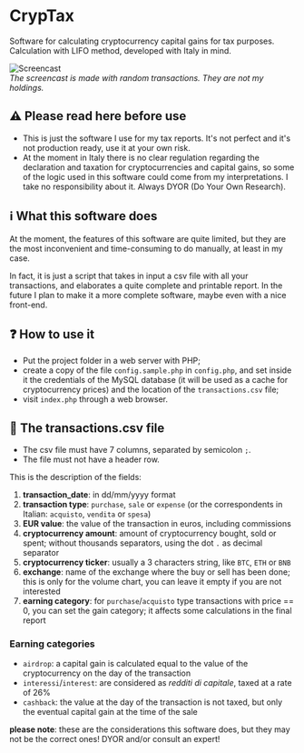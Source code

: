 # CrypTax
Software for calculating cryptocurrency capital gains for tax purposes. Calculation with LIFO method, developed with Italy in mind.

![Screencast](./screencast.gif)  
*The screencast is made with random transactions. They are not my holdings.*

## ⚠️ Please read here before use
- This is just the software I use for my tax reports. It's not perfect and it's not production ready, use it at your own risk.
- At the moment in Italy there is no clear regulation regarding the declaration and taxation for cryptocurrencies and capital gains, so some of the logic used in this software could come from my interpretations. I take no responsibility about it. Always DYOR (Do Your Own Research).

## ℹ️ What this software does
At the moment, the features of this software are quite limited, but they are the most inconvenient and time-consuming to do manually, at least in my case.

In fact, it is just a script that takes in input a csv file with all your transactions, and elaborates a quite complete and printable report. In the future I plan to make it a more complete software, maybe even with a nice front-end.

## ❓ How to use it
- Put the project folder in a web server with PHP;
- create a copy of the file `config.sample.php` in `config.php`, and set inside it the credentials of the MySQL database (it will be used as a cache for cryptocurrency prices) and the location of the `transactions.csv` file;
- visit `index.php` through a web browser.

## 📄 The transactions.csv file
- The csv file must have 7 columns, separated by semicolon `;`.  
- The file must not have a header row.

This is the description of the fields:
1. **transaction_date**: in dd/mm/yyyy format
2. **transaction type**: `purchase`, `sale` or `expense` (or the correspondents in Italian: `acquisto`, `vendita` or `spesa`)
3. **EUR value**: the value of the transaction in euros, including commissions
4. **cryptocurrency amount**: amount of cryptocurrency bought, sold or spent; without thousands separators, using the dot `.` as decimal separator
5. **cryptocurrency ticker**: usually a 3 characters string, like `BTC`, `ETH` or `BNB`
6. **exchange**: name of the exchange where the buy or sell has been done; this is only for the volume chart, you can leave it empty if you are not interested
7. **earning category**: for `purchase`/`acquisto` type transactions with price == 0, you can set the gain category; it affects some calculations in the final report

### Earning categories
- `airdrop`: a capital gain is calculated equal to the value of the cryptocurrency on the day of the transaction
- `interessi`/`interest`: are considered as *redditi di capitale*, taxed at a rate of 26%
- `cashback`: the value at the day of the transaction is not taxed, but only the eventual capital gain at the time of the sale


**please note**: these are the considerations this software does, but they may not be the correct ones! DYOR and/or consult an expert!
